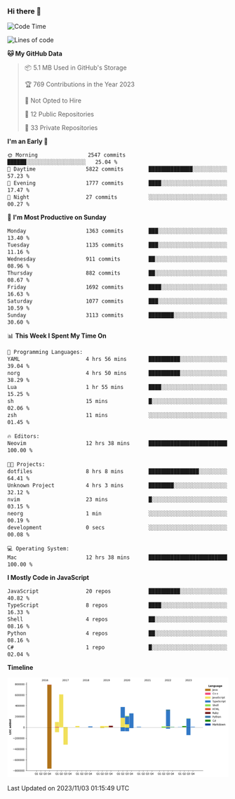 ### Hi there 👋

<!--
**Clumsy-Coder/Clumsy-Coder** is a ✨ _special_ ✨ repository because its `README.md` (this file) appears on your GitHub profile.

Here are some ideas to get you started:

- 🔭 I’m currently working on ...
- 🌱 I’m currently learning ...
- 👯 I’m looking to collaborate on ...
- 🤔 I’m looking for help with ...
- 💬 Ask me about ...
- 📫 How to reach me: ...
- 😄 Pronouns: ...
- ⚡ Fun fact: ...
-->

<!-- anmol098/waka-readme-stats -->
<!--START_SECTION:waka-->
![Code Time](http://img.shields.io/badge/Code%20Time-438%20hrs%2028%20mins-blue)

![Lines of code](https://img.shields.io/badge/From%20Hello%20World%20I%27ve%20Written-3.0%20million%20lines%20of%20code-blue)

**🐱 My GitHub Data** 

> 📦 5.1 MB Used in GitHub's Storage 
 > 
> 🏆 769 Contributions in the Year 2023
 > 
> 🚫 Not Opted to Hire
 > 
> 📜 12 Public Repositories 
 > 
> 🔑 33 Private Repositories 
 > 
**I'm an Early 🐤** 

```text
🌞 Morning                2547 commits        ██████░░░░░░░░░░░░░░░░░░░   25.04 % 
🌆 Daytime                5822 commits        ██████████████░░░░░░░░░░░   57.23 % 
🌃 Evening                1777 commits        ████░░░░░░░░░░░░░░░░░░░░░   17.47 % 
🌙 Night                  27 commits          ░░░░░░░░░░░░░░░░░░░░░░░░░   00.27 % 
```
📅 **I'm Most Productive on Sunday** 

```text
Monday                   1363 commits        ███░░░░░░░░░░░░░░░░░░░░░░   13.40 % 
Tuesday                  1135 commits        ███░░░░░░░░░░░░░░░░░░░░░░   11.16 % 
Wednesday                911 commits         ██░░░░░░░░░░░░░░░░░░░░░░░   08.96 % 
Thursday                 882 commits         ██░░░░░░░░░░░░░░░░░░░░░░░   08.67 % 
Friday                   1692 commits        ████░░░░░░░░░░░░░░░░░░░░░   16.63 % 
Saturday                 1077 commits        ███░░░░░░░░░░░░░░░░░░░░░░   10.59 % 
Sunday                   3113 commits        ████████░░░░░░░░░░░░░░░░░   30.60 % 
```


📊 **This Week I Spent My Time On** 

```text
💬 Programming Languages: 
YAML                     4 hrs 56 mins       ██████████░░░░░░░░░░░░░░░   39.04 % 
norg                     4 hrs 50 mins       ██████████░░░░░░░░░░░░░░░   38.29 % 
Lua                      1 hr 55 mins        ████░░░░░░░░░░░░░░░░░░░░░   15.25 % 
sh                       15 mins             █░░░░░░░░░░░░░░░░░░░░░░░░   02.06 % 
zsh                      11 mins             ░░░░░░░░░░░░░░░░░░░░░░░░░   01.45 % 

🔥 Editors: 
Neovim                   12 hrs 38 mins      █████████████████████████   100.00 % 

🐱‍💻 Projects: 
dotfiles                 8 hrs 8 mins        ████████████████░░░░░░░░░   64.41 % 
Unknown Project          4 hrs 3 mins        ████████░░░░░░░░░░░░░░░░░   32.12 % 
nvim                     23 mins             █░░░░░░░░░░░░░░░░░░░░░░░░   03.15 % 
neorg                    1 min               ░░░░░░░░░░░░░░░░░░░░░░░░░   00.19 % 
development              0 secs              ░░░░░░░░░░░░░░░░░░░░░░░░░   00.08 % 

💻 Operating System: 
Mac                      12 hrs 38 mins      █████████████████████████   100.00 % 
```

**I Mostly Code in JavaScript** 

```text
JavaScript               20 repos            ██████████░░░░░░░░░░░░░░░   40.82 % 
TypeScript               8 repos             ████░░░░░░░░░░░░░░░░░░░░░   16.33 % 
Shell                    4 repos             ██░░░░░░░░░░░░░░░░░░░░░░░   08.16 % 
Python                   4 repos             ██░░░░░░░░░░░░░░░░░░░░░░░   08.16 % 
C#                       1 repo              █░░░░░░░░░░░░░░░░░░░░░░░░   02.04 % 
```



**Timeline**

![Lines of Code chart](https://raw.githubusercontent.com/Clumsy-Coder/Clumsy-Coder/main/assets/bar_graph.png)


 Last Updated on 2023/11/03 01:15:49 UTC
<!--END_SECTION:waka-->
